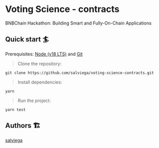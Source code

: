 # Voting Science - contracts

BNBChain Hackathon: Building Smart and Fully-On-Chain Applications

## Quick start 🏄

Prerequisites: [Node (v18 LTS)](https://nodejs.org/en/download/) and [Git](https://git-scm.com/downloads)

> Clone the repository:

```
git clone https://github.com/salviega/voting-science-contracts.git
```

> Install dependencies:

```
yarn
```

> Run the project:

```
yarn test
```

## Authors 🏗

[salviega](https://github.com/salviega)



